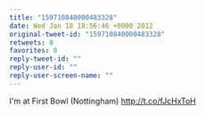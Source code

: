 ```yaml
---
title: "159710840000483328"
date: Wed Jan 18 18:56:46 +0000 2012
original-tweet-id: "159710840000483328"
retweets: 0
favorites: 0
reply-tweet-id: ""
reply-user-id: ""
reply-user-screen-name: ""
---
```

I'm at First Bowl (Nottingham) http://t.co/fJcHxToH
